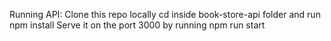 Running API:
Clone this repo locally
cd inside book-store-api folder and run npm install
Serve it on the port 3000 by running npm run start
